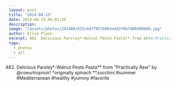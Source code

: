 ```yaml
---
layout: post
title: "2014-08-15"
date: 2014-08-15 06:01:19
description: 
image: "/assets/photos/201408/832c647f957b064e4d2f6b7408d9066b.jpg"
author: Elise Plain
excerpt: 482. Delicious Parsley*-Walnut Pesto Pasta** from &#34;Practically Raw&#34; by @coeurtropnoir! *originally spinach **zucchini #summer #Mediterranean #healthy #yummy #favorite
tags: 
  - photos
  - all
---
```


482. Delicious Parsley*-Walnut Pesto Pasta** from &#34;Practically Raw&#34; by @coeurtropnoir! *originally spinach **zucchini #summer #Mediterranean #healthy #yummy #favorite
<p></p>
